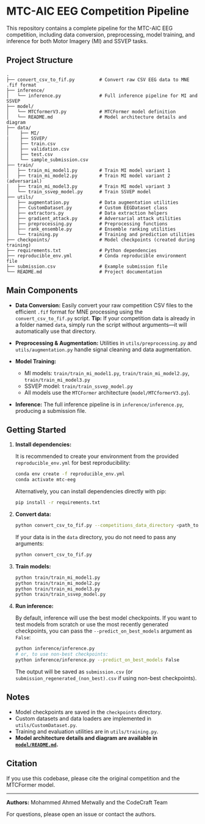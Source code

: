 # MTC-AIC EEG Competition Pipeline

This repository contains a complete pipeline for the MTC-AIC EEG competition, including data conversion, preprocessing, model training, and inference for both Motor Imagery (MI) and SSVEP tasks.

## Project Structure

```
.
├── convert_csv_to_fif.py         # Convert raw CSV EEG data to MNE .fif format
├── inference/
│   └── inference.py              # Full inference pipeline for MI and SSVEP
├── model/
│   └── MTCformerV3.py            # MTCFormer model definition
│   └── README.md                 # Model architecture details and diagram
├── data/
│    ├── MI/
|    ├── SSVEP/
│    ├── train.csv
│    ├── validation.csv
│    ├── test.csv
│    └── sample_submission.csv 
├── train/
│   ├── train_mi_model1.py        # Train MI model variant 1
│   ├── train_mi_model2.py        # Train MI model variant 2 (adversarial)
│   ├── train_mi_model3.py        # Train MI model variant 3
│   └── train_ssvep_model.py      # Train SSVEP model
├── utils/
│   ├── augmentation.py           # Data augmentation utilities
│   ├── CustomDataset.py          # Custom EEGDataset class
│   ├── extractors.py             # Data extraction helpers
│   ├── gradient_attack.py        # Adversarial attack utilities
│   ├── preprocessing.py          # Preprocessing functions
│   ├── rank_ensemble.py          # Ensemble ranking utilities
│   └── training.py               # Training and prediction utilities
├── checkpoints/                  # Model checkpoints (created during training)
├── requirements.txt              # Python dependencies
├── reproducible_env.yml          # Conda reproducible environment file
├── submission.csv                # Example submission file
└── README.md                     # Project documentation
```

## Main Components

- **Data Conversion:**
Easily convert your raw competition CSV files to the efficient `.fif` format for MNE processing using the `convert_csv_to_fif.py` script.
**Tip:** If your competition data is already in a folder named `data`, simply run the script without arguments—it will automatically use that directory.
  
- **Preprocessing & Augmentation:**
  Utilities in `utils/preprocessing.py` and `utils/augmentation.py` handle signal cleaning and data augmentation.

- **Model Training:**
  - MI models: `train/train_mi_model1.py`, `train/train_mi_model2.py`, `train/train_mi_model3.py`
  - SSVEP model: `train/train_ssvep_model.py`
  - All models use the `MTCFormer` architecture (`model/MTCformerV3.py`).

- **Inference:**
  The full inference pipeline is in `inference/inference.py`, producing a submission file.

## Getting Started


1. **Install dependencies:**

   It is recommended to create your environment from the provided `reproducible_env.yml` for best reproducibility:

   ```sh
   conda env create -f reproducible_env.yml
   conda activate mtc-eeg
   ```

   Alternatively, you can install dependencies directly with pip:

   ```sh
   pip install -r requirements.txt
   ```

2. **Convert data:**

   ```sh
   python convert_csv_to_fif.py --competitions_data_directory <path_to_competition_data>
   ```

   If your data is in the `data` directory, you do not need to pass any arguments:

   ```sh
   python convert_csv_to_fif.py
   ```

3. **Train models:**

   ```sh
   python train/train_mi_model1.py
   python train/train_mi_model2.py
   python train/train_mi_model3.py
   python train/train_ssvep_model.py
   ```

4. **Run inference:**

   By default, inference will use the best model checkpoints. If you want to test models from scratch or use the most recently generated checkpoints, you can pass the `--predict_on_best_models` argument as `False`:

   ```sh
   python inference/inference.py
   # or, to use non-best checkpoints:
   python inference/inference.py --predict_on_best_models False
   ```

   The output will be saved as `submission.csv` (or `submission_regenerated_(non_best).csv` if using non-best checkpoints).

## Notes

- Model checkpoints are saved in the `checkpoints` directory.
- Custom datasets and data loaders are implemented in `utils/CustomDataset.py`.
- Training and evaluation utilities are in `utils/training.py`.
- **Model architecture details and diagram are available in [`model/README.md`](model/README.md).**


## Citation

If you use this codebase, please cite the original competition and the MTCFormer model.

---

**Authors:**
Mohammed Ahmed Metwally and the CodeCraft Team

For questions, please open an issue or contact the authors.

